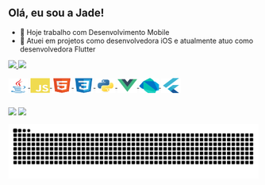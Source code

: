 ## Olá, eu sou a Jade!

- 🔭 Hoje trabalho com Desenvolvimento Mobile
- 🌱 Atuei em projetos como desenvolvedora iOS e atualmente atuo como desenvolvedora Flutter

<div>
  <a href="https://github.com/Jade-Oliveira">
  <img height="180em" src="https://github-readme-stats.vercel.app/api?username=jade-oliveira&show_icons=true&theme=dracula&include_all_commits=true&count_private=true"/>
  <img height="180em" src="https://github-readme-stats.vercel.app/api/top-langs/?username=jade-oliveira&layout=compact&langs_count=7&theme=dracula"/>
</div>
  
<div style="display: inline_block"><br>
  <img align="center" alt="Jade-Java" height="30" width="40" src="https://raw.githubusercontent.com/devicons/devicon/master/icons/java/java-original.svg">
  <img align="center" alt="Jade-Js" height="30" width="40" src="https://raw.githubusercontent.com/devicons/devicon/master/icons/javascript/javascript-plain.svg">
  <img align="center" alt="Jade-HTML" height="30" width="40" src="https://raw.githubusercontent.com/devicons/devicon/master/icons/html5/html5-original.svg">
  <img align="center" alt="Jade-CSS" height="30" width="40" src="https://raw.githubusercontent.com/devicons/devicon/master/icons/css3/css3-original.svg">
  <img align="center" alt="Jade-Python" height="30" width="40" src="https://raw.githubusercontent.com/devicons/devicon/master/icons/python/python-original.svg">
  <img align="center" alt="Jade-Vue" height="30" width="40" src="https://raw.githubusercontent.com/devicons/devicon/master/icons/vuejs/vuejs-original.svg">
  <img align="center" alt="Jade-Dart" height="30" width="40" src="https://raw.githubusercontent.com/devicons/devicon/master/icons/dart/dart-original.svg"> 
  <img align="center" alt="Jade-Flutter" height="30" width="40" src="https://raw.githubusercontent.com/devicons/devicon/master/icons/flutter/flutter-original.svg">  
</div>

  ##
  
<div>
  <a href="https://instagram.com/jade_gabi" target="_blank"><img src="https://img.shields.io/badge/-Instagram-%23E4405F?style=for-the-badge&logo=instagram&logoColor=white" target="_blank"></a>
   <a href="https://www.linkedin.com/in/jade-g-oliveira/" target="_blank"><img src="https://img.shields.io/badge/-LinkedIn-%230077B5?style=for-the-badge&logo=linkedin&logoColor=white" target="_blank"></a>
  
![Snake animation](https://github.com/Jade-Oliveira/Jade-Oliveira/blob/output/github-contribution-grid-snake.svg)
</div>
  
  
